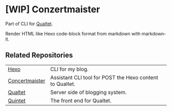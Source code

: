 # [WIP] Conzertmaister

Part of CLI for [Qualtet](https://github.com/yoshinorin/qualtet).

Render HTML like Hexo code-block format from markdown with markdown-it.

## Related Repositories

|||
|---|---|
|[Hexo](https://github.com/hexojs/hexo)|CLI for my blog.|
|[Concertmaister](https://github.com/yoshinorin/concertmaister)|Assistant CLI tool for POST the Hexo content to Qualtet.|
|[Qualtet](https://github.com/yoshinorin/qualtet)|Server side of blogging system.|
|[Quintet](https://github.com/yoshinorin/quintet)|The front end for Qualtet.|
